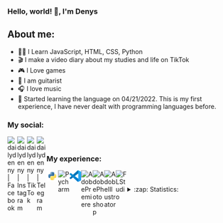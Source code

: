 ### Hello, world! 👋, I'm Denys

## About me:
- 👨‍💻 I Learn JavaScript, HTML, CSS, Python
- 🎬 I make a video diary about my studies and life on TikTok
- 🎮 I Love games
- 🎸 I am guitarist
- 🎧 I love music
- 🚀 Started learning the language on 04/21/2022. This is my first experience, I have never dealt with programming languages before.  
### My social:

[<img align="left" alt="dailydenny | Facebook" width="22px" src="https://cdn.jsdelivr.net/npm/simple-icons@v3/icons/facebook.svg" />][facebook]
[<img align="left" alt="dailydenny | Instagram" width="22px" src="https://cdn.jsdelivr.net/npm/simple-icons@v3/icons/instagram.svg" />][instagram]
[<img align="left" alt="dailydenny | TikTok" width="22px" src="https://cdn.jsdelivr.net/npm/simple-icons@v3/icons/tiktok.svg" />][tiktok]
[<img align="left" alt="dailydenny | Telegram" width="22px" src="https://cdn.jsdelivr.net/npm/simple-icons@v3/icons/telegram.svg" />][telegram]

<br />

### My experience:

<img align="left" alt="Python" width="26px" src="https://raw.githubusercontent.com/github/explore/80688e429a7d4ef2fca1e82350fe8e3517d3494d/topics/python/python.png" />
<img align="left" alt="Pycharm" width="26px" src="https://dashboard.snapcraft.io/site_media/appmedia/2017/05/pycharm_logo_256.png" />
<img align="left" alt="Visual Studio Code" width="26px" src="https://raw.githubusercontent.com/github/explore/80688e429a7d4ef2fca1e82350fe8e3517d3494d/topics/visual-studio-code/visual-studio-code.png" />
<img align="left" alt="AdobePremiere" width="26px" src="https://static2.it-serwis.pl/pol_pl_Adobe-Premiere-Pro-CC-for-Teams-ENG-Win-Mac-subskrypcja-12-miesiecy-237_1.png" />
<img align="left" alt="AdobePhotoshop" width="26px" src="https://static2.it-serwis.pl/pol_pl_Adobe-Photoshop-CC-for-Teams-ENG-Win-Mac-13341_1.png" />
<img align="left" alt="AdobeIllustrator" width="26px" src="https://static5.it-serwis.pl/pol_pl_Adobe-Illustrator-CC-for-Teams-MULTI-Win-Mac-214_1.png" />
<img align="left" alt="FLStudio" width="26px" src="http://parrotpc.org/wp-content/uploads/2021/05/fl-studio-crack.png" />


<br />
<br />

<details>
  <summary>:zap: Statistics:</summary>
   <img align="left" alt="codeSTACKr's GitHub Stats" src="https://github-readme-stats.vercel.app/api/top-langs/?username=dailydenny&langs_count=8&layout=compact" />
    <br />
    <img align="left" alt="codeSTACKr's GitHub Stats" src="https://github-readme-stats.vercel.app/api?username=dailydenny&show_icons=true" />
</details>

[tiktok]: https://www.tiktok.com/@techdenny
[instagram]: https://www.instagram.com/deniskolomiets/
[facebook]: https://www.facebook.com/denis.kolomiets/
[telegram]: https://t.me/techdenny
